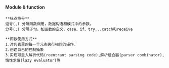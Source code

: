 #### Module & function

	**标点符号**
	逗号(,) 分隔函数调用，数据构造和模式中的参数。
	分号(;) 分隔子句。如函数的定义，case、if、try...catch和receive

	**函数使用方式**
	1.对列表里的每一个元素执行相同的操作.
	2.创建自己的控制抽象
	3.实现可重入解析代码(reentrant parsing code),解析组合器(parser combinator),惰性求值(lazy evaluator)等
